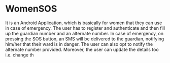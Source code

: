 # WomenSOS
It is an Android Application, which is basically for women that they can use in case of emergency. The user has to register and authenticate and then fill up the guardian number and an alternate number. In case of emergency, on pressing the SOS button, an SMS will be delivered to the guardian, notifying him/her that their ward is in danger. The user can also opt to notify the alternate number provided. Moreover, the user can update the details too i.e. change th
